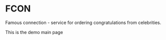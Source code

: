 # FCON
Famous connection - service for ordering congratulations from celebrities.

This is the demo main page

